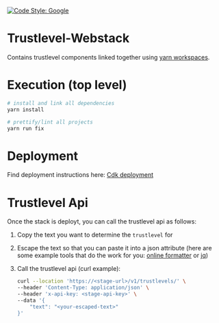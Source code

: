 [![Code Style: Google](https://img.shields.io/badge/code%20style-google-blueviolet.svg)](https://github.com/google/gts)

# Trustlevel-Webstack

Contains trustlevel components linked together using [yarn workspaces](https://classic.yarnpkg.com/en/docs/workspaces/).

# Execution (top level)

```bash
# install and link all dependencies
yarn install

# prettify/lint all projects
yarn run fix
```

# Deployment

Find deployment instructions here:
[Cdk deployment](/workspaces/cdk/README.md)

# Trustlevel Api

Once the stack is deployt, you can call the trustlevel api as follows:

1. Copy the text you want to determine the `trustlevel` for
2. Escape the text so that you can paste it into a json attribute (here are some example tools that do the work for you: [online formatter](https://www.freeformatter.com/json-escape.html#before-output) or [jq](https://jqlang.github.io/jq/))
3. Call the trustlevel api (curl example):

    ```bash
    curl --location 'https://<stage-url>/v1/trustlevels/' \
    --header 'Content-Type: application/json' \
    --header 'x-api-key: <stage-api-key>' \
    --data '{
        "text": "<your-escaped-text>"
    }'
    ```
